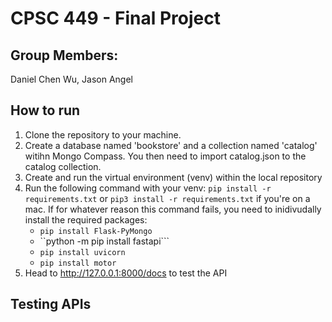# CPSC 449 - Final Project

## Group Members: 
Daniel Chen Wu, Jason Angel

## How to run 
1. Clone the repository to your machine.
2. Create a database named 'bookstore' and a collection named 'catalog' witihn Mongo Compass. You then need to import catalog.json to the catalog collection.
3. Create and run the virtual environment (venv) within the local repository
4. Run the following command with your venv: ```pip install -r requirements.txt``` or ```pip3 install -r requirements.txt``` if you're on a mac. If for whatever reason this command fails, you need to inidivudally install the required packages:
    - ```pip install Flask-PyMongo```
    - ``python -m pip install fastapi```
    - ```pip install uvicorn```
    - ```pip install motor```
5. Head to http://127.0.0.1:8000/docs to test the API

## Testing APIs

